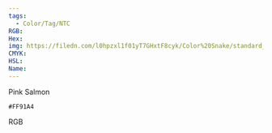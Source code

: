 ```yaml
---
tags:
  - Color/Tag/NTC
RGB:
Hex:
img: https://filedn.com/l0hpzxl1f01yT7GHxtF8cyk/Color%20Snake/standard_csv_to_svg/FF91A4.svg
CMYK:
HSL:
Name:
---
```

Pink Salmon
```palette
#FF91A4
```
RGB

